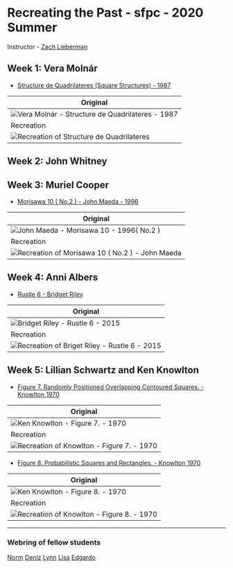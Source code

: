 # Recreating the Past - sfpc - 2020 Summer

Instructor - [Zach Lieberman](https://sfpc.io/people/zach-lieberman/)

## Week 1: Vera Molnár

- [Structure de Quadrilateres (Square Structures) -  1987](https://github.com/synesthete/rtp_sfpc_2020_summer/tree/master/Structure%20de%20Quadrilate/src/)

| Original |
| --- |
| ![Vera Molnár - Structure de Quadrilateres - 1987](01%20-%20Vera%20Moln&#225;r/MOLNAR-1987_Structure-de-Quadrilate-res-Square-Structures_VM1646.jpg) |
| Recreation |
| ![Recreation of Structure de Quadrilateres](01%20-%20Vera%20Moln&#225;r/Structure%20de%20Quadrilate_2020-07-02-20-02-53-659.png) |

## Week 2: John Whitney

## Week 3: Muriel Cooper

- [Morisawa 10 ( No.2 ) - John Maeda - 1996](https://github.com/synesthete/rtp_sfpc_2020_summer/tree/master/type_morisawa_02/src/)

| Original |
| --- |
| ![John Maeda - Morisawa 10 - 1996( No.2 ) ](03%20-%20Muriel%20Cooper/mori2.jpg) |
| Recreation |
| ![Recreation of Morisawa 10 ( No.2 ) - John Maeda](03%20-%20Muriel%20Cooper/type_morisawa_02_2020-07-02-19-27-22-285.png) |

## Week 4: Anni Albers

- [Rustle 6 - Bridget Riley](https://github.com/synesthete/rtp_sfpc_2020_summer/tree/master/pattern_rustle_6/src/)

| Original |
| --- |
| ![Bridget Riley - Rustle 6 - 2015](04%20-%20Anni%20Albers/bridget_riley_rustle_6.jpg) |
| Recreation |
| ![Recreation of Briget Riley - Rustle 6 - 2015](04%20-%20Anni%20Albers/pattern_rustle_6_2020-06-14-02-11-18-546.png) |

## Week 5: Lillian Schwartz and Ken Knowlton

- [Figure 7. Randomly Positioned Overlapping Contoured Squares. - Knowlton 1970](https://github.com/synesthete/rtp_sfpc_2020_summer/tree/master/pixels_explor_uaide_1970_fig_7/src/)

| Original |
| --- |
| ![Ken Knowlton - Figure 7. - 1970](05%20-%20Lillian%20Schwartz%20and%20Ken%20Knowlton/fig_7.png) |
| Recreation |
| ![Recreation of Knowlton - Figure 7. - 1970](05%20-%20Lillian%20Schwartz%20and%20Ken%20Knowlton/pixels_explor_uaide_1970_fig_7_2020-06-29-09-15-08-771.png) |

- [Figure 8. Probabilistic Squares and Rectangles. - Knowlton 1970](https://github.com/synesthete/rtp_sfpc_2020_summer/tree/master/pixels_explor_uaide_1970_fig_8/src/)

| Original |
| --- |
| ![Ken Knowlton - Figure 8. - 1970](05%20-%20Lillian%20Schwartz%20and%20Ken%20Knowlton/fig_7.png) |
| Recreation |
| ![Recreation of Knowlton - Figure 8. - 1970](05%20-%20Lillian%20Schwartz%20and%20Ken%20Knowlton/pixels_explor_uaide_1970_fig_8_2020-06-29-09-39-49-671.png) |

***

### Webring of fellow students

[Norm](https://www.are.na/norman-o-hagan/recreating-the-past-shenanigans-summer-2020)
[Deniz](https://github.com/DenizBicer/RTP)
[Lynn](https://github.com/lynnhu/RecreatingThePast_SFPC)
[Lisa](https://github.com/lisajamhoury/sfpc_rtp_hw)
[Edgardo](https://github.com/eaviles/sfpc-2020-rtp)
